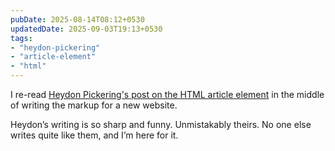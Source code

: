 ```yaml
---
pubDate: 2025-08-14T08:12+0530
updatedDate: 2025-09-03T19:13+0530
tags:
- "heydon-pickering"
- "article-element"
- "html"
---
```


I re-read [Heydon Pickering's post on the HTML article element](https://heydonworks.com/article/the-article-element/) in the middle of writing the markup for a new website.

Heydon’s writing is so sharp and funny. Unmistakably theirs. No one else writes quite like them, and I’m here for it.
